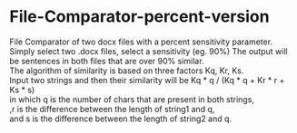# File-Comparator-percent-version
File Comparator of two docx files with a percent sensitivity parameter. <br/>
Simply select two .docx files, select a sensitivity (eg. 90%)
The output will be sentences in both files that are over 90% similar.<br/>
The algorithm of similarity is based on three factors Kq, Kr, Ks.<br/>
Input two strings and then their similarity will be Kq * q / (Kq * q + Kr * r + Ks * s)<br/>
in which q is the number of chars that are present in both strings,<br/>
,r is the difference between the length of string1 and q,<br/>
and s is the difference between the length of string2 and q.
